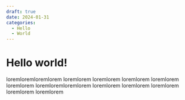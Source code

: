 ```yaml
---
draft: true 
date: 2024-01-31 
categories:
  - Hello
  - World
---
```


# Hello world!

loremloremloremlorem loremlorem loremlorem loremlorem loremlorem loremlorem loremloremloremlorem loremlorem loremlorem loremlorem loremlorem loremlorem   